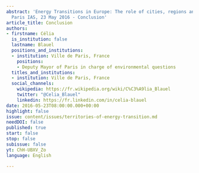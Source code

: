```yaml
---
abstract: 'Energy Transitions in Europe: The role of cities, regions and territories.
  Paris IAS, 23 May 2016 - Conclusion'
article_title: Conclusion
authors:
- firstname: Célia
  is_institution: false
  lastname: Blauel
  positions_and_institutions:
  - institution: Ville de Paris, France
    positions:
    - Deputy Mayor of Paris in charge of environmental questions
  titles_and_institutions:
  - institution: Ville de Paris, France
  social_channels:
    wikipedia: https://fr.wikipedia.org/wiki/C%C3%A9lia_Blauel
    twitter: "@Celia_Blauel"
    linkedin: https://fr.linkedin.com/in/celia-blauel
date: 2016-05-23T08:00:00.000+00:00
highlight: false
issue: content/issues/territories-of-energy-transition.md
needDOI: false
published: true
start: false
stop: false
subissue: false
yt: ChH-UBXV_Zo
language: English

---
```

<Youtube yt="ChH-UBXV_Zo" caption="Conclusion" start="false" stop="false"></Youtube>